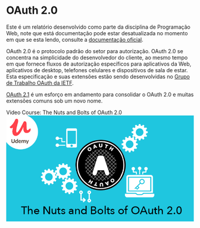 # OAuth 2.0

Este é um relatório desenvolvido como parte da disciplina de Programação Web, note que está documentação pode estar desatualizada no momento em que se esta lendo, consulte a [documentação oficial](https://oauth.net/2/).

OAuth 2.0 é o protocolo padrão do setor para autorização. OAuth 2.0 se concentra na simplicidade do desenvolvedor do cliente, ao mesmo tempo em que fornece fluxos de autorização específicos para aplicativos da Web, aplicativos de desktop, telefones celulares e dispositivos de sala de estar. Esta especificação e suas extensões estão sendo desenvolvidas no [Grupo de Trabalho OAuth da IETF](https://datatracker.ietf.org/wg/oauth/about/).

[OAuth 2.1]() é um esforço em andamento para consolidar o OAuth 2.0 e muitas extensões comuns sob um novo nome.

Video Course: The Nuts and Bolts of OAuth 2.0
<a href="https://www.udemy.com/course/oauth-2-simplified/?referralCode=B04F59AED67B8DA74FA7">![Course](./img/nuts-and-bolts-of-oauth.png)</a>